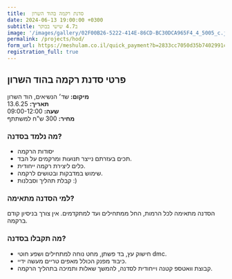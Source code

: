 ```yaml
---
title:  סדנת רקמה בהוד השרון
date: 2024-06-13 19:00:00 +0300
subtitle: ב4.7 שישי בבוקר
image: '/images/gallery/02F00B26-5222-414E-86CD-BC30DCA965F4_4_5005_c.jpeg'
permalink: /projects/hod/
form_url: https://meshulam.co.il/quick_payment?b=2833cc7050d35b7402991cf22bff1b17
registration_full: true
---
```


## פרטי סדנת רקמה בהוד השרון

**מיקום:** שד׳ הנשיאים, הוד השרון  
**תאריך:** 13.6.25  
**שעה:** 09:00-12:00  
**מחיר:** 300 ש"ח למשתתף  

### מה נלמד בסדנה?

- יסודות הרקמה
- תכים בעזרתם נייצר תנועות ומרקמים על הבד.
- כלים ליצירת רקמה ייחודית.
- שימוש במדבקות ובטושים לרקמה.
- קבלת תהליך וסבלנות :)

### למי הסדנה מתאימה?

הסדנה מתאימה לכל הרמות, החל ממתחילים ועד למתקדמים. אין צורך בניסיון קודם ברקמה.

### מה תקבלו בסדנה?

- חישוק עץ, בד פשתן, מחט נוחה למתחילים ושפע חוטי dmc.
- כיבוד מפנק הכולל מאפים טריים מעשה ידיי.
- קבוצת וואטספ קטנה וייחודית לסדנה, להמשך שאלות ותמיכה בתהליך הרקמה.

